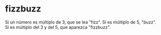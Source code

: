 # fizzbuzz
Si un número es múltiplo de 3, que se lea "fizz". Si es múltiplo de 5, "buzz". Si es múltiplo del 3 y del 5, que aparezca "fizzbuzz".
